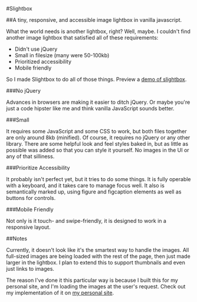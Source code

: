 #Slightbox

##A tiny, responsive, and accessible image lightbox in vanilla javascript.

What the world needs is another lightbox, right? Well, maybe. I couldn't find another image lightbox that satisfied all of these requirements:

- Didn't use jQuery
- Small in filesize (many were 50-100kb)
- Prioritized accessibility
- Mobile friendly

So I made Slightbox to do all of those things. Preview a [demo of slightbox](http://htmlpreview.github.io/?https://raw.githubusercontent.com/thebarrytone/slightbox/master/index.html).

###No jQuery

Advances in browsers are making it easier to ditch jQuery. Or maybe you're just a code hipster like me and think vanilla JavaScript sounds better.

###Small

It requires some JavaScript and some CSS to work, but both files together are only around 8kb (minified). Of course, it requires no jQuery or any other library. There are some helpful look and feel styles baked in, but as little as possible was added so that you can style it yourself. No images in the UI or any of that silliness.

###Prioritize Accessibility

It probably isn't perfect yet, but it tries to do some things. It is fully operable with a keyboard, and it takes care to manage focus well. It also is semantically marked up, using figure and figcaption elements as well as buttons for controls.

###Mobile Friendly

Not only is it touch- and swipe-friendly, it is designed to work in a responsive layout. 

##Notes

Currently, it doesn't look like it's the smartest way to handle the images. All full-sized images are being loaded with the rest of the page, then just made larger in the lightbox. I plan to extend this to support thumbnails and even just links to images. 

The reason I've done it this particular way is because I built this for my personal site, and I'm loading the images at the user's request. Check out my implementation of it on [my personal site](http://barrytsmith.com).
